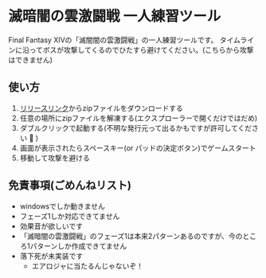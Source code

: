 # 滅暗闇の雲激闘戦 一人練習ツール

Final Fantasy XIVの「滅闇闇の雲激闘戦」の一人練習ツールです。
タイムラインに沿ってボスが攻撃してくるのでひたすら避けてください。(こちらから攻撃はできません)

## 使い方

1. [リリースリンク](https://github.com/sh-miyoshi/14like-game/releases/download/v0.2/project.zip)からzipファイルをダウンロードする
2. 任意の場所にzipファイルを解凍する(エクスプローラーで開くだけではだめ)
3. ダブルクリックで起動する(不明な発行元って出るかもですが許可してください :pray: )
4. 画面が表示されたらスペースキー(or パッドの決定ボタン)でゲームスタート
5. 移動して攻撃を避ける

## 免責事項(ごめんねリスト)

- windowsでしか動きません
- フェーズ1しか対応できてません
- 効果音が欲しいです
- 「滅暗闇の雲激闘戦」のフェーズ1は本来2パターンあるのですが、今のところ1パターンしか作成できてません
- 落下死が未実装です
  - エアロジャに当たるんじゃないぞ！
